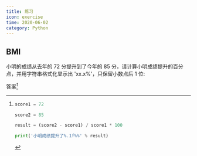 ```yaml
---
title: 练习
icon: exercise
time: 2020-06-02
category: Python
---
```


## BMI

小明的成绩从去年的 72 分提升到了今年的 85 分，请计算小明成绩提升的百分点，并用字符串格式化显示出 'xx.x%'，只保留小数点后 1 位:

答案[^exercise1]

[^exercise1]:
    ```py
    score1 = 72

    score2 = 85

    result = (score2 - score1) / score1 * 100

    print('小明成绩提升了%.1f%%' % result)
    ```
